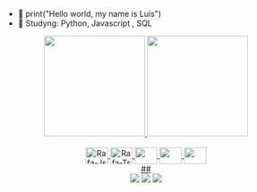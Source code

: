 - 👋 print("Hello world, my name is Luís")
- 👀 Studyng: Python, Javascript , SQL
 
<div align="center">
<a href="https://github.com/luiscarlospinheiro">
<img height="180em" src="https://github-readme-stats.vercel.app/api?username=luiscarlospinheiro&show_icons=true&theme=dracula&include_all_commits=true&count_private=true"/>
<img height="180em" src="https://github-readme-stats.vercel.app/api/top-langs/?username=luiscarlospinheiro&layout=compact&langs_count=7&theme=dracula"/>

 
  <div style="display: inline_block"><br>
<img align="center" alt="Rafa-Js" height="30" width="40" src="https://cdn.jsdelivr.net/gh/devicons/devicon/icons/python/python-original.svg" />     
<img align="center" alt="Rafa-Ts" height="30" width="40" src="https://cdn.jsdelivr.net/gh/devicons/devicon/icons/c/c-original.svg" />
<img align="center" height="30" width="40" src="https://www.svgrepo.com/show/452185/css-3.svg"/>
<img align="center" height="30" width="40" src="https://www.svgrepo.com/show/452228/html-5.svg"/>
<img align="center" height="30" width="40" src="https://www.svgrepo.com/show/331760/sql-database-generic.svg"/>

</div>
  ##
<div>   
<a href = "mailto:lcpinheiro@live.com"><img src="https://img.shields.io/badge/-Gmail-%23333?style=for-the-badge&logo=gmail&logoColor=white" target="_blank"></a>
<a href="https://www.linkedin.com/in/luís-pinheiro-312b29110/" target="_blank"><img src="https://img.shields.io/badge/-LinkedIn-%230077B5?style=for-the-badge&logo=linkedin&logoColor=white" target="_blank"></a> 
<a href="https://instagram.com/lc.pinheiro" target="_blank"><img src="https://img.shields.io/badge/-Instagram-%23E4405F?style=for-the-badge&logo=instagram&logoColor=white" target="_blank"></a>

